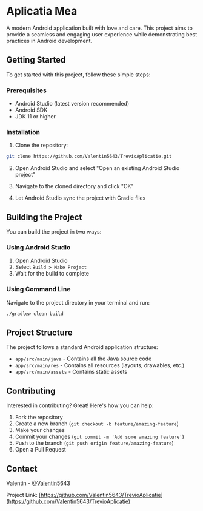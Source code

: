 # Aplicatia Mea

A modern Android application built with love and care. This project aims to provide a seamless and engaging user experience while demonstrating best practices in Android development.

## Getting Started

To get started with this project, follow these simple steps:

### Prerequisites

- Android Studio (latest version recommended)
- Android SDK
- JDK 11 or higher

### Installation

1. Clone the repository:
```bash
git clone https://github.com/Valentin5643/TrevioAplicatie.git
```

2. Open Android Studio and select "Open an existing Android Studio project"

3. Navigate to the cloned directory and click "OK"

4. Let Android Studio sync the project with Gradle files

## Building the Project

You can build the project in two ways:

### Using Android Studio

1. Open Android Studio
2. Select `Build > Make Project`
3. Wait for the build to complete

### Using Command Line

Navigate to the project directory in your terminal and run:
```bash
./gradlew clean build
```

## Project Structure

The project follows a standard Android application structure:
- `app/src/main/java` - Contains all the Java source code
- `app/src/main/res` - Contains all resources (layouts, drawables, etc.)
- `app/src/main/assets` - Contains static assets

## Contributing

Interested in contributing? Great! Here's how you can help:

1. Fork the repository
2. Create a new branch (`git checkout -b feature/amazing-feature`)
3. Make your changes
4. Commit your changes (`git commit -m 'Add some amazing feature'`)
5. Push to the branch (`git push origin feature/amazing-feature`)
6. Open a Pull Request

## Contact

Valentin - [@Valentin5643](https://github.com/Valentin5643)

Project Link: [https://github.com/Valentin5643/TrevioAplicatie](https://github.com/Valentin5643/TrevioAplicatie)
